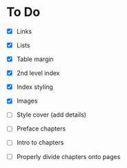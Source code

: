 # To Do

- [x] Links
- [x] Lists
- [x] Table margin
- [x] 2nd level index
- [x] Index styling
- [x] Images
- [ ] Style cover (add details)
- [ ] Preface chapters
- [ ] Intro to chapters
- [ ] Properly divide chapters onto pages

